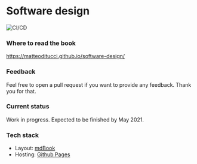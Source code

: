 # Software design

![CI/CD](https://github.com/matteoditucci/software-design/workflows/github-pages/badge.svg)

### Where to read the book
https://matteoditucci.github.io/software-design/

### Feedback
Feel free to open a pull request if you want to provide any feedback. Thank you for that.

### Current status
Work in progress. Expected to be finished by May 2021.

### Tech stack
* Layout: [mdBook](https://github.com/rust-lang/mdBook)
* Hosting: [Github Pages](https://pages.github.com/)
